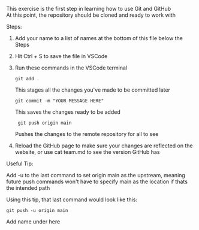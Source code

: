 This exercise is the first step in learning how to use Git and GitHub  
At this point, the repository should be cloned and ready to work with  

Steps: 

1. Add your name to a list of names at the bottom of this file below the Steps

2. Hit Ctrl + S to save the file in VSCode

3. Run these commands in the VSCode terminal
    ```console
    git add .
    ```
    This stages all the changes you've made to be committed later
    ```console
    git commit -m "YOUR MESSAGE HERE"
    ```
    This saves the changes ready to be added  
   ```console
    git push origin main
    ```
    Pushes the changes to the remote repository for all to see  
5. Reload the GitHub page to make sure your changes are reflected on the website, or
   use cat team.md to see the version GitHub has

Useful Tip: 

Add -u to the last command to set origin main as the upstream, meaning future push commands
won't have to specify main as the location if thats the intended path

Using this tip, that last command would look like this:
```console
git push -u origin main
```

Add name under here
